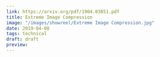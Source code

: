 ```yaml
---
link: https://arxiv.org/pdf/1904.03851.pdf
title: Extreme Image Compression
image: "/images/showreel/Extreme Image Compression.jpg"
date: 2019-04-08
tags: technical
draft: draft
preview:
---
```




